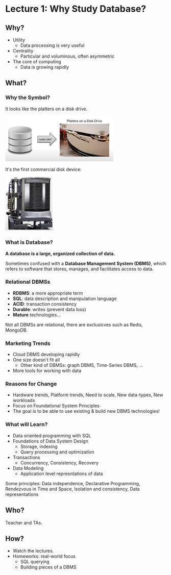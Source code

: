 # Lecture 1: Why Study Database?

## Why?

- Utility
  - Data processing is very useful
- Centrality
  - Particular and voluminous, often asymmetric
- The core of computing
  - Data is growing rapidly

## What?

### Why the Symbol?

It looks like the platters on a disk drive.

<img src="Lecture 1.assets/image-20240114下午33740459.png" alt="image-20240114下午33740459" style="zoom: 33%;" />

It's the first commercial disk device:

<img src="Lecture 1.assets/image-20240114下午33835891.png" alt="image-20240114下午33835891" style="zoom:25%;" />

### What is Database?

**A database is a large, organized collection of data.**

Sometimes confused with a **Database Management System (DBMS)**, which refers to software that stores, manages, and facilitates access to data.

### Relational DBMSs

- **RDBMS**: a more appropriate term
- **SQL**: data description and manipulation language
- **ACID**: transaction consistency
- **Durable**: writes (prevent data loss)
- **Mature** technologies...

Not all DBMSs are relational, there are exclusicves such as Redis, MongoDB.

### Marketing Trends

- Cloud DBMS developing rapidly
- One size doesn't fit all
  - Other kind of DBMSs: graph DBMS, Time-Series DBMS, ...
- More tools for working with data

### Reasons for Change

- Hardware trends, Platform trends, Need to scale, New data-types, New workloads
- Focus on Foundational System Principles
- The goal is to be able to use existing & build new DBMS technologies!

### What will Learn?

- Data oriented programming with SQL
- Foundations of Data System Design
  - Storage, indexing
  - Query processing and optimization
- Transactions
  - Concurrency, Consistency, Recovery
- Data Modeling
  - Application level represntations of data

Some principles: Data independence, Declarative Programming, Rendezvous in Time and Space, Isolation and consistency, Data representations

## Who?

Teacher and TAs.

## How?

- Watch the lectures.
- Homeworks: real-world focus
  - SQL querying
  - Building pieces of a DBMS
